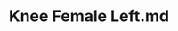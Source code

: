 ---
title: Knee Female Left.md
release_version: v1.2
model_type: ref-organs
description: "[This reference organ](https://hubmapconsortium.github.io/ccf/pages/ccf-3d-reference-library.html) was created using data from the Visible Human Female, provided by the National Library of Medicine.
"
creators: 
  - 0000-0003-4066-7531
  - 0000-0002-3333-5646
project_leads: 
  - 0000-0002-3321-6137
reviewers: 
  - 0000-0001-7852-7775
license: CC BY 4.0
publisher:  HuBMAP 
funder:  National Institutes of Health 
award_number:  OT2OD026671 
hubmap_id:  HBM445.ZKHR.632 
doi: https://doi.org/10.48539/HBM445.ZKHR.632
---